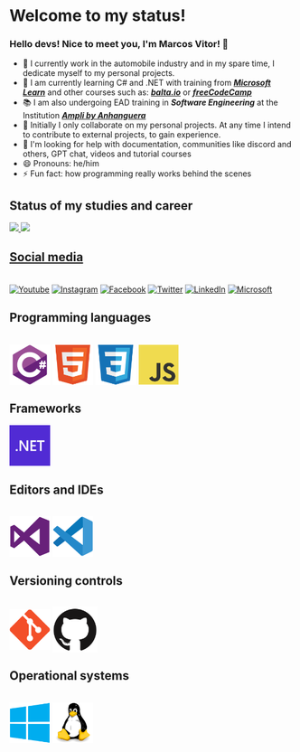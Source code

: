 # Welcome to my status!

### Hello devs! Nice to meet you, I'm Marcos Vitor! 👋

- 🔭 I currently work in the automobile industry and in my spare time, I dedicate myself to my personal projects.
- 🌱 I am currently learning C# and .NET with training from [***Microsoft Learn***](https://learn.microsoft.com/pt-br/training/) and other courses such as: [***balta.io***](https://balta.io/player) or [***freeCodeCamp***](https://www.freecodecamp.org)
- 📚 I am also undergoing EAD training in ***Software Engineering*** at the Institution [***Ampli by Anhanguera***](https://matriculas.ampli.com.br/graduacao/engenharia-de-software/)
- 👯 Initially I only collaborate on my personal projects. At any time I intend to contribute to external projects, to gain experience.
- 🤔 I'm looking for help with documentation, communities like discord and others, GPT chat, videos and tutorial courses
- 😄 Pronouns: he/him
- ⚡ Fun fact: how programming really works behind the scenes

## Status of my studies and career

<div style="display: inline">
	<a href="https://github.com/Marcos-Vitor123"/>
	<img height="200em" src="https://github-readme-stats.vercel.app/api?username=Marcos-Vitor123&show_icons=true&theme=dark"/>
	<img height="200em" src="https://github-readme-stats.vercel.app/api/top-langs/?username=Marcos-Vitor123&show_icons=true&theme=dark&layout=donut"/>   
</div>

## Social media

<div style="display: inline_block"><br>
	 <a href="https://www.youtube.com/channel/UCfLwvAKP9KAM2xAPtFkPGnA" target="_blank"><img align="center" alt="Youtube" src="https://img.shields.io/badge/YouTube-FF0000?style=for-the-badge&logo=youtube&logoColor=white"/></a>
  	 <a href="https://www.instagram.com/marcosvitorsabinodasilva/?hl=pt#" target="_blank"><img align="center" alt="Instagram" src="https://img.shields.io/badge/Instagram-E4405F?style=for-the-badge&logo=instagram&logoColor=white"/></a>   
	 <a href="https://www.facebook.com/profile.php?id=61553216010968" target="_blank"><img align="center" alt="Facebook" src="https://img.shields.io/badge/Facebook-1877F2?style=for-the-badge&logo=facebook&logoColor=white"/><a/>
	 <a href="https://twitter.com/MarcosV02233595" target="_blank"><img align="center" alt="Twitter" src="https://img.shields.io/badge/Twitter-1DA1F2?style=for-the-badge&logo=twitter&logoColor=white"/><a/>
	 <a href="https://www.linkedin.com/in/marcos-vitor-sabino-da-silva-8905a0170/" target="_blank"><img align="center" alt="LinkedIn" src="https://img.shields.io/badge/LinkedIn-0077B5?style=for-the-badge&logo=linkedin&logoColor=white"/><a/>
	 <a href="https://learn.microsoft.com/pt-br/users/marcosvitorsabinodasilva-3094/" target="_blank"><img align="center" alt="Microsoft" src="https://img.shields.io/badge/Microsoft-666666?style=for-the-badge&logo=microsoft&logoColor=white"/><a/>
</div>

## Programming languages
	
<div style="display: inline_block"><br>
	 <img align="center" alt="C#" height="72" width="72" src="img\csharp-original.svg"/>
	 <img align="center" alt="HTML5" height="72" width="72" src="img\html5-original.svg"/>
	 <img align="center" alt="CSS3" height="72" width="72" src="img\css3-original.svg"/>
	 <img align="center" alt="Javascript" height="72" width="72" src="img\javascript-original.svg"/>
</div>

## Frameworks

<div>
	<img align="center" alt="dotnet" height="72" width="72" src="img\dotnet-logo.png"/>
</div>

## Editors and IDEs

<div style="display: inline_block"><br>
	 <img align="center" alt="Visual Studio" height="72" width="72" src="img\visualstudio-plain.svg"/>
	 <img align="center" alt="VS Code" height="72" width="72" src="img\vscode-original.svg"/>
</div>

## Versioning controls

<div style="display: inline_block"><br>
	 <img align="center" alt="Git" height="72" width="72" src="img\git-original.svg"/>
	 <img align="center" alt="GitHub" height="80" width="80" src="img\github-original.svg"/>
</div>

## Operational systems

<div style="display: inline_block"><br>
	 <img align="center" alt="Windows" height="72" width="72" src="img\windows8-original.svg"/>
	 <img align="center" alt="Linux" height="72" width="72" src="img\linux-original.svg"/>
</div>
             
